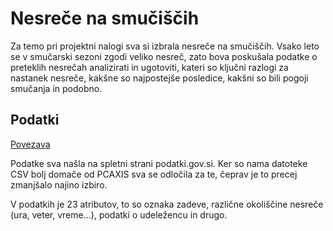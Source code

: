 # Nesreče na smučiščih

Za temo pri projektni nalogi sva si izbrala nesreče na smučiščih. Vsako leto se v smučarski sezoni zgodi veliko nesreč, zato bova poskušala podatke o preteklih nesrečah analizirati in ugotoviti, kateri so ključni razlogi za nastanek nesreče, kakšne so najpostejše posledice, kakšni so bili pogoji smučanja in podobno.

## Podatki

[Povezava](https://podatki.gov.si/dataset/evidenca-nesrec-na-smuciscih1)

Podatke sva našla na spletni strani podatki.gov.si. Ker so nama datoteke CSV bolj domače od PCAXIS sva se odločila za te, čeprav je to precej zmanjšalo najino izbiro. 

V podatkih je 23 atributov, to so oznaka zadeve, različne okoliščine nesreče (ura, veter, vreme...), podatki o udeležencu in drugo.
